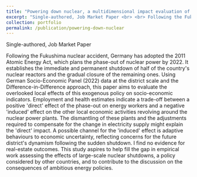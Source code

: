 ```yaml
---
title: "Powering down nuclear, a multidimensional impact evaluation of the German case."
excerpt: "Single-authored, Job Market Paper <br> <br> Following the Fukushima nuclear accident, Germany has adopted the 2011 Atomic Energy Act, which plans the phase-out of nuclear power by 2022. It establishes the immediate and permanent shutdown of half of the country's nuclear reactors and the gradual closure of the remaining ones. Using German Socio-Economic Panel (2022) data at the district scale and the Difference-in-Difference approach, this paper aims to evaluate the overlooked local effects of this exogenous policy on socio-economic indicators. Employment and health estimates indicate a trade-off between a positive 'direct' effect of the phase-out on energy workers and a negative 'induced' effect on the other local economic activities revolving around the nuclear power plants. The dismantling of these plants and the adjustments required to compensate for the change in electricity supply might explain the 'direct' impact. A possible channel for the 'induced' effect is adaptive behaviours to economic uncertainty, reflecting concerns for the future district's dynamism following the sudden shutdown. I find no evidence for real-estate outcomes. This study aspires to help fill the gap in empirical work assessing the effects of large-scale nuclear shutdowns, a policy considered by other countries, and to contribute to the discussion on the consequences of ambitious energy policies."
collection: portfolio
permalink: /publication/powering-down-nuclear
---
```


Single-authored, Job Market Paper

Following the Fukushima nuclear accident, Germany has adopted the 2011 Atomic Energy Act, which plans the phase-out of nuclear power by 2022. It establishes the immediate and permanent shutdown of half of the country's nuclear reactors and the gradual closure of the remaining ones. Using German Socio-Economic Panel (2022) data at the district scale and the Difference-in-Difference approach, this paper aims to evaluate the overlooked local effects of this exogenous policy on socio-economic indicators. Employment and health estimates indicate a trade-off between a positive 'direct' effect of the phase-out on energy workers and a negative 'induced' effect on the other local economic activities revolving around the nuclear power plants. The dismantling of these plants and the adjustments required to compensate for the change in electricity supply might explain the 'direct' impact. A possible channel for the 'induced' effect is adaptive behaviours to economic uncertainty, reflecting concerns for the future district's dynamism following the sudden shutdown. I find no evidence for real-estate outcomes. This study aspires to help fill the gap in empirical work assessing the effects of large-scale nuclear shutdowns, a policy considered by other countries, and to contribute to the discussion on the consequences of ambitious energy policies. 
